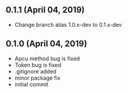 ## 0.1.1 (April 04, 2019)
  - Change branch alias 1.0.x-dev to 0.1.x-dev

## 0.1.0 (April 04, 2019)
  - Apcu method bug is fixed
  - Token bug is fixed
  - .gitignore added
  - minor package fix
  - initial commit

